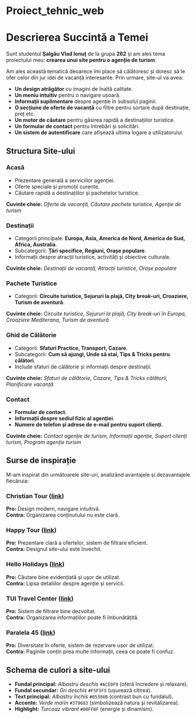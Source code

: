 # Proiect_tehnic_web
# Descrierea Succintă a Temei  

Sunt studentul **Șalgău Vlad Ionuț** de la grupa **262** și am ales tema proiectului meu: **crearea unui site pentru o agenție de turism**.  

Am ales această tematică deoarece îmi place să călătoresc și doresc să le ofer celor din jur idei de vacanță interesante. Prin urmare, site-ul va avea:  
- **Un design atrăgător** cu imagini de înaltă calitate.  
- **Un meniu intuitiv** pentru o navigare ușoară.  
- **Informații suplimentare** despre agenție în subsolul paginii.  
- **O secțiune de oferte de vacanță** cu filtre pentru sortare după destinație, preț etc.  
- **Un motor de căutare** pentru găsirea rapidă a destinațiilor turistice.  
- **Un formular de contact** pentru întrebări și solicitări.  
- **Un sistem de autentificare** care afișează ultima logare a utilizatorului.  

## Structura Site-ului  

### **Acasă**  
- Prezentare generală a serviciilor agenției.  
- Oferte speciale și promoții curente.  
- Căutare rapidă a destinațiilor și pachetelor turistice.  

**Cuvinte cheie:** _Oferte de vacanță, Căutare pachete turistice, Agenție de turism_  

### **Destinații**  
- Categorii principale: **Europa, Asia, America de Nord, America de Sud, Africa, Australia**.  
- Subcategorii: **Țări specifice, Regiuni, Orașe populare**.  
- Informații despre atracții turistice, activități și obiective culturale.  

**Cuvinte cheie:** _Destinații de vacanță, Atracții turistice, Orașe populare_  

### **Pachete Turistice**  
- Categorii: **Circuite turistice, Sejururi la plajă, City break-uri, Croaziere, Turism de aventură**.  

**Cuvinte cheie:** _Circuite turistice, Sejururi la plajă, City break-uri în Europa, Croaziere Mediterana, Turism de aventură_  

### **Ghid de Călătorie**  
- Categorii: **Sfaturi Practice, Transport, Cazare**.  
- Subcategorii: **Cum să ajungi, Unde să stai, Tips & Tricks pentru călători**.  
- Include sfaturi de călătorie și informații despre destinații.  

**Cuvinte cheie:** _Sfaturi de călătorie, Cazare, Tips & Tricks călătorii, Planificare vacanță_  

### **Contact**  
- **Formular de contact**.  
- **Informații despre sediul fizic al agenției**.  
- **Numere de telefon și adrese de e-mail pentru suport clienți**.  

**Cuvinte cheie:** _Contact agenție de turism, Informații agenție, Suport clienți turism, Program agenție turism_  

## **Surse de inspirație**  

M-am inspirat din următoarele site-uri, analizând avantajele și dezavantajele fiecăruia:  

### **Christian Tour** ([link](https://christiantour.ro/blog/#dica_divi_carouselitem_0))  
**Pro:** Design modern, navigare intuitivă.  
**Contra:** Organizarea conținutului nu este clară.  

### **Happy Tour** ([link](https://www.happytour.ro/))  
**Pro:** Prezentare clară a ofertelor, sistem de filtrare eficient.  
**Contra:** Designul site-ului este învechit.  

### **Hello Holidays** ([link](https://www.helloholidays.ro/))  
**Pro:** Căutare bine evidențiată și ușor de utilizat.  
**Contra:** Lipsa detaliilor despre agenție și servicii.  

### **TUI Travel Center** ([link](https://tuitravelcenter.ro/hoteluri_tui))  
**Pro:** Sistem de filtrare bine dezvoltat.  
**Contra:** Organizarea informațiilor poate fi îmbunătățită.  

### **Paralela 45** ([link](https://www.paralela45.ro/vouchere-cadou/))  
**Pro:** Diversitate în oferte, sistem de rezervare ușor de utilizat.  
**Contra:** Paginile conțin prea multe informații, ceea ce poate fi confuz.  

## **Schema de culori a site-ului**  

- **Fundal principal:** _Albastru deschis_ `#ACE0F9` (oferă încredere și relaxare).  
- **Fundal secundar:** _Gri deschis_ `#F5F5F5` (ușurează citirea).  
- **Text principal:** _Albastru închis_ `#05386B` (contrast bun cu fundalul).  
- **Accente:** _Verde marin_ `#379683` (simbolizează natura și revitalizarea).  
- **Highlight:** _Turcoaz vibrant_ `#00FFBF` (energie și dinamism).  
